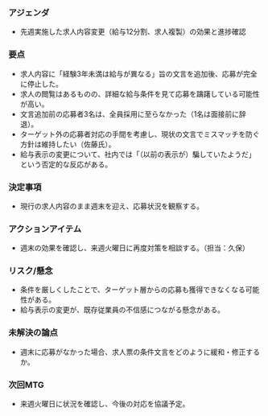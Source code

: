 ### アジェンダ
- 先週実施した求人内容変更（給与12分割、求人複製）の効果と進捗確認

### 要点
- 求人内容に「経験3年未満は給与が異なる」旨の文言を追加後、応募が完全に停止した。
- 求人の閲覧はあるものの、詳細な給与条件を見て応募を躊躇している可能性が高い。
- 文言追加前の応募者3名は、全員採用に至らなかった（1名は面接前に辞退）。
- ターゲット外の応募者対応の手間を考慮し、現状の文言でミスマッチを防ぐ方針は維持したい（佐藤氏）。
- 給与表示の変更について、社内では「（以前の表示が）騙していたようだ」という否定的な反応がある。

### 決定事項
- 現行の求人内容のまま週末を迎え、応募状況を観察する。

### アクションアイテム
- 週末の効果を確認し、来週火曜日に再度対策を相談する。（担当：久保）

### リスク/懸念
- 条件を厳しくしたことで、ターゲット層からの応募も獲得できなくなる可能性がある。
- 給与表示の変更が、既存従業員の不信感につながる懸念がある。

### 未解決の論点
- 週末に応募がなかった場合、求人票の条件文言をどのように緩和・修正するか。

### 次回MTG
- 来週火曜日に状況を確認し、今後の対応を協議予定。